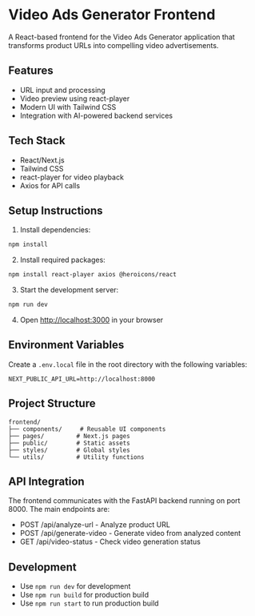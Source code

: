 # Video Ads Generator Frontend

A React-based frontend for the Video Ads Generator application that transforms product URLs into compelling video advertisements.

## Features

- URL input and processing
- Video preview using react-player
- Modern UI with Tailwind CSS
- Integration with AI-powered backend services

## Tech Stack

- React/Next.js
- Tailwind CSS
- react-player for video playback
- Axios for API calls

## Setup Instructions

1. Install dependencies:

```bash
npm install
```

2. Install required packages:

```bash
npm install react-player axios @heroicons/react
```

3. Start the development server:

```bash
npm run dev
```

4. Open [http://localhost:3000](http://localhost:3000) in your browser

## Environment Variables

Create a `.env.local` file in the root directory with the following variables:

```
NEXT_PUBLIC_API_URL=http://localhost:8000
```

## Project Structure

```
frontend/
├── components/     # Reusable UI components
├── pages/         # Next.js pages
├── public/        # Static assets
├── styles/        # Global styles
└── utils/         # Utility functions
```

## API Integration

The frontend communicates with the FastAPI backend running on port 8000. The main endpoints are:

- POST /api/analyze-url - Analyze product URL
- POST /api/generate-video - Generate video from analyzed content
- GET /api/video-status - Check video generation status

## Development

- Use `npm run dev` for development
- Use `npm run build` for production build
- Use `npm run start` to run production build
